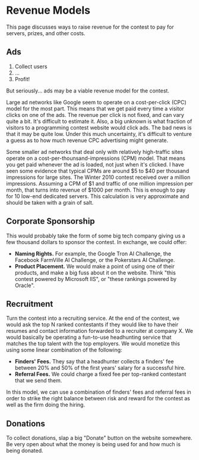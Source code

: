 # Revenue Models #

This page discusses ways to raise revenue for the contest to pay for servers, prizes, and other costs.

## Ads ##

  1. Collect users
  1. ...
  1. Profit!

But seriously... ads may be a viable revenue model for the contest.

Large ad networks like Google seem to operate on a cost-per-click (CPC) model for the most part. This means that we get paid every time a visitor clicks on one of the ads. The revenue per click is not fixed, and can vary quite a bit. It's difficult to estimate it. Also, a big unknown is what fraction of visitors to a programming contest website would click ads. The bad news is that it may be quite low. Under this much uncertainty, it's difficult to venture a guess as to how much revenue CPC advertising might generate.

Some smaller ad networks that deal only with relatively high-traffic sites operate on a cost-per-thounsand-impressions (CPM) model. That means you get paid whenever the ad is loaded, not just when it's clicked. I have seen some evidence that typical CPMs are around $5 to $40 per thousand impressions for large sites. The Winter 2010 contest received over a million impressions. Assuming a CPM of $1 and traffic of one million impression per month, that turns into revenue of $1000 per month. This is enough to pay for 10 low-end dedicated servers. This calculation is very approximate and should be taken with a grain of salt.

## Corporate Sponsorship ##

This would probably take the form of some big tech company giving us a few thousand dollars to sponsor the contest. In exchange, we could offer:
  * **Naming Rights.** For example, the Google Tron AI Challenge, the Facebook FarmVille AI Challenge, or the Pokerstars AI Challenge.
  * **Product Placement.** We would make a point of using one of their products, and make a big fuss about it on the website. Think "this contest powered by Microsoft IIS", or "these rankings powered by Oracle".

## Recruitment ##

Turn the contest into a recruiting service. At the end of the contest, we would ask the top N ranked contestants if they would like to have their resumes and contact information forwarded to a recruiter at company X. We would basically be operating a fun-to-use headhunting service that matches the top talent with the top employers. We would monetize this using some linear combination of the following:
  * **Finders' Fees.** They say that a headhunter collects a finders' fee between 20% and 50% of the first years' salary for a successful hire.
  * **Referral Fees.** We could charge a fixed fee per top-ranked contestant that we send them.

In this model, we can use a combination of finders' fees and referral fees in order to strike the right balance between risk and reward for the contest as well as the firm doing the hiring.

## Donations ##

To collect donations, slap a big "Donate" button on the website somewhere. Be very open about what the money is being used for and how much is being donated.